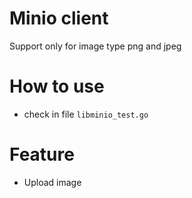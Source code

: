 # Minio client
Support only for image  type png and jpeg

# How to use
  - check in file `libminio_test.go`

# Feature
  - Upload image
